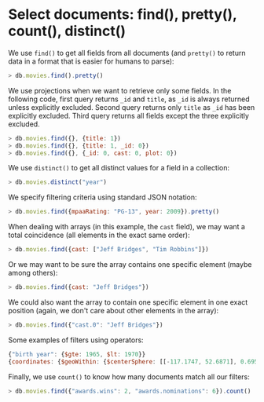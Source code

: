 # Select documents: find(), pretty(), count(), distinct() 

We use `find()` to get all fields from all documents (and `pretty()` to return data in a format that is easier for humans to parse):

```javascript
> db.movies.find().pretty()
```

We use projections when we want to retrieve only some fields. In the following code, first query returns `_id` and `title`, as `_id` is always returned unless explicitly excluded. Second query returns only `title` as `_id` has been explicitly excluded. Third query returns all fields except the three explicitly excluded.

```javascript
> db.movies.find({}, {title: 1})
> db.movies.find({}, {title: 1, _id: 0})
> db.movies.find({}, {_id: 0, cast: 0, plot: 0})
```

We use `distinct()` to get all distinct values for a field in a collection:

```javascript
> db.movies.distinct("year")
```

We specify filtering criteria using standard JSON notation:

```javascript
> db.movies.find({mpaaRating: "PG-13", year: 2009}).pretty()
```

When dealing with arrays (in this example, the `cast` field), we may want a total coincidence (all elements in the exact same order):

```javascript
> db.movies.find({cast: ["Jeff Bridges", "Tim Robbins"]})
```

Or we may want to be sure the array contains one specific element (maybe among others):

```javascript
> db.movies.find({cast: "Jeff Bridges"})
```

We could also want the array to contain one specific element in one exact position (again, we don't care about other elements in the array):

```javascript
> db.movies.find({"cast.0": "Jeff Bridges"})
```

Some examples of filters using operators:

```javascript
{"birth year": {$gte: 1965, $lt: 1970}}
{coordinates: {$geoWithin: {$centerSphere: [[-117.1747, 52.6871], 0.6951]}}}
```

Finally, we use `count()` to know how many documents match all our filters:

```javascript
> db.movies.find({"awards.wins": 2, "awards.nominations": 6}).count()
```
